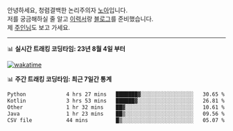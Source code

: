 안녕하세요, 청렴결백한 논리주의자 [노아](https://ieunune.github.io/quiz-app/)입니다.  
저를 궁금해하실 줄 알고 [이력서](https://ieunune.notion.site/d836ecc9172144d4b39f185b89f16a62)랑 [블로그](https://notion-blog-ieunune.vercel.app)를 준비했습니다.  
제 [주인님](https://www.instagram.com/lovely_hiru_hari_s2/)도 보고 가세요.

---

📊 **실시간 트래킹 코딩타임: 23년 8월 4일 부터**  

[![wakatime](https://wakatime.com/badge/user/099dd627-fdab-4072-b87a-fa91c7a76d8d.svg?style=for-the-badge)](https://wakatime.com/@099dd627-fdab-4072-b87a-fa91c7a76d8d)

📊 **주간 트래킹 코딩타임: 최근 7일간 통계**

<!--START_SECTION:waka-->

```txt
Python             4 hrs 27 mins   ███████▓░░░░░░░░░░░░░░░░░   30.65 %
Kotlin             3 hrs 53 mins   ██████▓░░░░░░░░░░░░░░░░░░   26.81 %
Other              1 hr 32 mins    ██▓░░░░░░░░░░░░░░░░░░░░░░   10.61 %
Java               1 hr 23 mins    ██▒░░░░░░░░░░░░░░░░░░░░░░   09.56 %
CSV file           44 mins         █▒░░░░░░░░░░░░░░░░░░░░░░░   05.07 %
```

<!--END_SECTION:waka-->

<!-- ![](./profile-3d-contrib/profile-night-view.svg)-->
